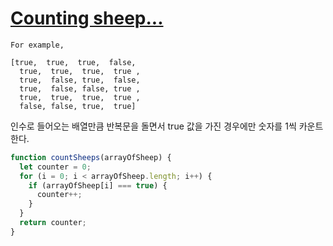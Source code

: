 # [Counting sheep...](https://www.codewars.com/kata/54edbc7200b811e956000556)

```
For example,

[true,  true,  true,  false,
  true,  true,  true,  true ,
  true,  false, true,  false,
  true,  false, false, true ,
  true,  true,  true,  true ,
  false, false, true,  true]
```



인수로 들어오는 배열만큼 반복문을 돌면서 true 값을 가진 경우에만 숫자를 1씩 카운트 한다.



```javascript
function countSheeps(arrayOfSheep) {
  let counter = 0;
  for (i = 0; i < arrayOfSheep.length; i++) {
    if (arrayOfSheep[i] === true) {
      counter++;
    }
  }
  return counter;
}
```

